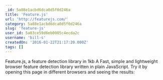 ```yaml
---
_id: 5a88e1acbd6dca0d5f0d246a
title: 'Feature.js'
url: 'http://featurejs.com/'
category: 5a88e1acbd6dca0d5f0d246a
slug: 'feature-js'
user_id: 5a83ce59d6eb0005c4ecda2c
username: 'bill-s'
createdOn: '2016-01-22T21:17:20.000Z'
tags: []
---
```


Feature.js, a feature detection library in 1kb
A Fast, simple and lightweight browser feature detection library written in plain JavaScript. Try it by opening this page in different browsers and seeing the results:
